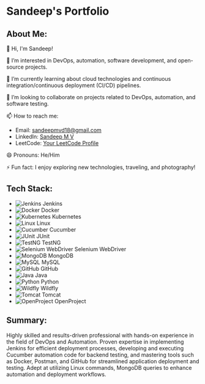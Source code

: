 # Sandeep's Portfolio

## About Me:
👋 Hi, I'm Sandeep!

👀 I’m interested in DevOps, automation, software development, and open-source projects.

🌱 I’m currently learning about cloud technologies and continuous integration/continuous deployment (CI/CD) pipelines.

💞️ I’m looking to collaborate on projects related to DevOps, automation, and software testing.

📫 How to reach me:
- Email: sandeepmvd18@gmail.com
- LinkedIn: [Sandeep M V](https://www.linkedin.com/in/sandeep-m-v-131026258)
- LeetCode: [Your LeetCode Profile](https://leetcode.com/your_username/)

😄 Pronouns: He/Him

⚡ Fun fact:
I enjoy exploring new technologies, traveling, and photography!

## Tech Stack:
- ![Jenkins](https://img.shields.io/badge/-Jenkins-yellow?logo=jenkins&logoColor=white) Jenkins
- ![Docker](https://img.shields.io/badge/-Docker-blue?logo=docker&logoColor=white) Docker
- ![Kubernetes](https://img.shields.io/badge/-Kubernetes-blue?logo=kubernetes&logoColor=white) Kubernetes
- ![Linux](https://img.shields.io/badge/-Linux-black?logo=linux&logoColor=white) Linux
- ![Cucumber](https://img.shields.io/badge/-Cucumber-green?logo=cucumber&logoColor=white) Cucumber
- ![JUnit](https://img.shields.io/badge/-JUnit-green?logo=junit&logoColor=white) JUnit
- ![TestNG](https://img.shields.io/badge/-TestNG-green?logo=testng&logoColor=white) TestNG
- ![Selenium WebDriver](https://img.shields.io/badge/-Selenium%20WebDriver-green?logo=selenium&logoColor=white) Selenium WebDriver
- ![MongoDB](https://img.shields.io/badge/-MongoDB-green?logo=mongodb&logoColor=white) MongoDB
- ![MySQL](https://img.shields.io/badge/-MySQL-blue?logo=mysql&logoColor=white) MySQL
- ![GitHub](https://img.shields.io/badge/-GitHub-black?logo=github&logoColor=white) GitHub
- ![Java](https://img.shields.io/badge/-Java-orange?logo=java&logoColor=white) Java
- ![Python](https://img.shields.io/badge/-Python-blue?logo=python&logoColor=white) Python
- ![Wildfly](https://img.shields.io/badge/-Wildfly-blue?logo=wildfly&logoColor=white) Wildfly
- ![Tomcat](https://img.shields.io/badge/-Tomcat-blue?logo=apache&logoColor=white) Tomcat
- ![OpenProject](https://img.shields.io/badge/-OpenProject-blue?logo=openproject&logoColor=white) OpenProject

## Summary:
Highly skilled and results-driven professional with hands-on experience in the field of DevOps and Automation. Proven expertise in implementing Jenkins for efficient deployment processes, developing and executing Cucumber automation code for backend testing, and mastering tools such as Docker, Postman, and GitHub for streamlined application deployment and testing. Adept at utilizing Linux commands, MongoDB queries to enhance automation and deployment workflows.
